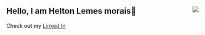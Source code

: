 ## Hello, I am Helton Lemes morais🚀<img src="https://github-readme-stats.vercel.app/api/top-langs/?username=heltonlemesmorais&langs_count=12&layout=compact&theme=dark" align="right">

Check out my [Linked In](https://www.linkedin.com/in/helton-morais-838612166/)
